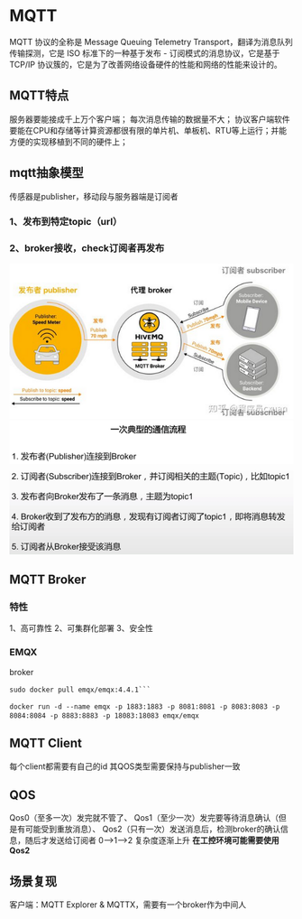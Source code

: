 # MQTT
MQTT 协议的全称是 Message Queuing Telemetry Transport，翻译为消息队列传输探测，它是 ISO 标准下的一种基于发布 - 订阅模式的消息协议，它是基于 TCP/IP 协议簇的，它是为了改善网络设备硬件的性能和网络的性能来设计的。


## MQTT特点
服务器要能接成千上万个客户端；
每次消息传输的数据量不大；
协议客户端软件要能在CPU和存储等计算资源都很有限的单片机、单板机、RTU等上运行；并能方便的实现移植到不同的硬件上；

## mqtt抽象模型
传感器是publisher，移动段与服务器端是订阅者
### 1、发布到特定topic（url）
### 2、broker接收，check订阅者再发布
![](assets/MQTT-5f53a12e.png)
![](assets/MQTT-2051d878.png)

## MQTT Broker
### 特性
1、高可靠性
2、可集群化部署
3、安全性
### EMQX
broker
```
sudo docker pull emqx/emqx:4.4.1```
```
```
docker run -d --name emqx -p 1883:1883 -p 8081:8081 -p 8083:8083 -p 8084:8084 -p 8883:8883 -p 18083:18083 emqx/emqx
```

## MQTT Client
每个client都需要有自己的id
其QOS类型需要保持与publisher一致

## QOS
Qos0（至多一次）发完就不管了、
Qos1（至少一次）发完要等待消息确认（但是有可能受到重放消息）、
Qos2（只有一次）发送消息后，检测broker的确认信息，随后才发送给订阅者
0-->1-->2 复杂度逐渐上升
**在工控环境可能需要使用Qos2**

## 场景复现
客户端：MQTT Explorer & MQTTX，需要有一个broker作为中间人
